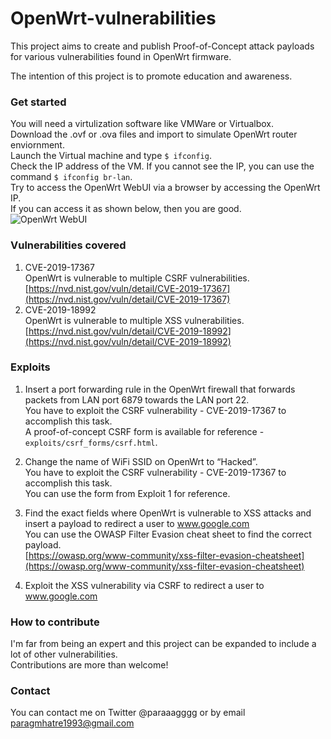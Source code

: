 # **OpenWrt-vulnerabilities**

This project aims to create and publish Proof-of-Concept attack payloads for various vulnerabilities found in OpenWrt firmware. 

The intention of this project is to promote education and awareness. 

### **Get started**
You will need a virtulization software like VMWare or Virtualbox.  
Download the .ovf or .ova files and import to simulate OpenWrt router enviornment.  
Launch the Virtual machine and type `$ ifconfig`.  
Check the IP address of the VM. If you cannot see the IP, you can use the command `$ ifconfig br-lan`.  
Try to access the OpenWrt WebUI via a browser by accessing the OpenWrt IP.  
If you can access it as shown below, then you are good.  
![OpenWrt WebUI](https://raw.githubusercontent.com/paragmhatre1993/OpenWrt-vulnerabilities/master/images/ss1.png)

### **Vulnerabilities covered**



1. CVE-2019-17367 \
OpenWrt is vulnerable to multiple CSRF vulnerabilities. \
[https://nvd.nist.gov/vuln/detail/CVE-2019-17367](https://nvd.nist.gov/vuln/detail/CVE-2019-17367)
2. CVE-2019-18992 \
OpenWrt is vulnerable to multiple XSS vulnerabilities. \
[https://nvd.nist.gov/vuln/detail/CVE-2019-18992](https://nvd.nist.gov/vuln/detail/CVE-2019-18992) 



### **Exploits**



1. Insert a port forwarding rule in the OpenWrt firewall that forwards packets from LAN port 6879 towards the LAN port 22.  \
You have to exploit the CSRF vulnerability - CVE-2019-17367 to accomplish this task. \
A proof-of-concept CSRF form is available for reference - `exploits/csrf_forms/csrf.html`.
2. Change the name of WiFi SSID on OpenWrt to “Hacked”. \
You have to exploit the CSRF vulnerability - CVE-2019-17367 to accomplish this task. \
You can use the form from Exploit 1 for reference.
3. Find the exact fields where OpenWrt is vulnerable to XSS attacks and insert a payload to redirect a user to www.google.com  \
You can use the OWASP Filter Evasion cheat sheet to find the correct payload.  \
[https://owasp.org/www-community/xss-filter-evasion-cheatsheet](https://owasp.org/www-community/xss-filter-evasion-cheatsheet)  

4. Exploit the XSS vulnerability via CSRF to redirect a user to www.google.com


### **How to contribute**

I'm far from being an expert and this project can be expanded to include a lot of other vulnerabilities.  
Contributions are more than welcome!


### **Contact**

You can contact me on Twitter @paraaagggg or by email paragmhatre1993@gmail.com
